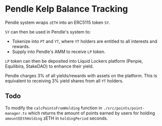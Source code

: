 # Pendle Kelp Balance Tracking 

Pendle system wraps `zETH` into an ERC5115 token `SY`.

`SY` can then be used in Pendle's system to:
- Tokenize into `PT` and `YT`, where `YT` holders are entitled to all interests and rewards.
- Supply into Pendle's AMM to receive `LP` token.

`LP` token can then be deposited into Liquid Lockers platform (Penpie, Equilibira, StakeDAO) to enhance their yield.

Pendle charges $3\%$ of all yields/rewards with assets on the platform. This is equivalent to receiving $3\%$ yield shares from all `YT` holders.

## Todo

To modify the `calcPointsFromHolding` function in `./src/points/point-manager.ts` which returns the amount of points earned by users for holding `amountEEthHolding` zETH in `holdingPeriod` seconds.